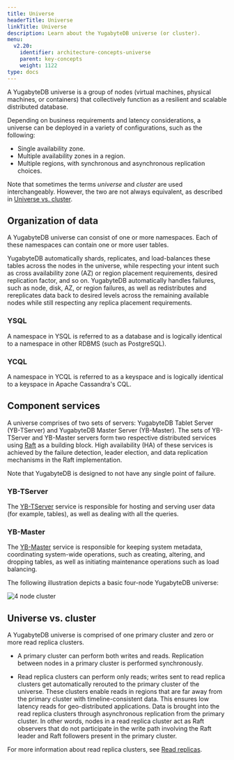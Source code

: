```yaml
---
title: Universe
headerTitle: Universe
linkTitle: Universe
description: Learn about the YugabyteDB universe (or cluster).
menu:
  v2.20:
    identifier: architecture-concepts-universe
    parent: key-concepts
    weight: 1122
type: docs
---
```


A YugabyteDB universe is a group of nodes (virtual machines, physical machines, or containers) that collectively function as a resilient and scalable distributed database.

Depending on business requirements and latency considerations, a universe can be deployed in a variety of configurations, such as the following:

- Single availability zone.
- Multiple availability zones in a region.
- Multiple regions, with synchronous and asynchronous replication choices.

Note that sometimes the terms *universe* and *cluster* are used interchangeably. However, the two are not always equivalent, as described in [Universe vs. cluster](#universe-vs-cluster).

## Organization of data

A YugabyteDB universe can consist of one or more namespaces. Each of these namespaces can contain one or more user tables.

YugabyteDB automatically shards, replicates, and load-balances these tables across the nodes in the universe, while respecting your intent such as cross availability zone (AZ) or region placement requirements, desired replication factor, and so on. YugabyteDB automatically handles failures, such as node, disk, AZ, or region failures, as well as redistributes and rereplicates data back to desired levels across the remaining available nodes while still respecting any replica placement requirements.

### YSQL

A namespace in YSQL is referred to as a database and is logically identical to a namespace in other RDBMS (such as PostgreSQL).

### YCQL

A namespace in YCQL is referred to as a keyspace and is logically identical to a keyspace in Apache Cassandra's CQL.

## Component services

A universe comprises of two sets of servers: YugabyteDB Tablet Server (YB-TServer) and YugabyteDB Master Server (YB-Master). The sets of YB-TServer and YB-Master servers form two respective distributed services using [Raft](https://raft.github.io/) as a building block. High availability (HA) of these services is achieved by the failure detection, leader election, and data replication mechanisms in the Raft implementation.

Note that YugabyteDB is designed to not have any single point of failure.

### YB-TServer

The [YB-TServer](../yb-tserver/) service is responsible for hosting and serving user data (for example, tables), as well as dealing with all the queries.

### YB-Master

The [YB-Master](../yb-master/) service is responsible for keeping system metadata, coordinating system-wide operations, such as creating, altering, and dropping tables, as well as initiating maintenance operations such as load balancing.

The following illustration depicts a basic four-node YugabyteDB universe:

![4 node cluster](/images/architecture/4_node_cluster.png)

## Universe vs. cluster

A YugabyteDB universe is comprised of one primary cluster and zero or more read replica clusters.

- A primary cluster can perform both writes and reads. Replication between nodes in a primary cluster is performed synchronously.

- Read replica clusters can perform only reads; writes sent to read replica clusters get automatically rerouted to the primary cluster of the universe. These clusters enable reads in regions that are far away from the primary cluster with timeline-consistent data. This ensures low latency reads for geo-distributed applications. Data is brought into the read replica clusters through asynchronous replication from the primary cluster. In other words, nodes in a read replica cluster act as Raft observers that do not participate in the write path involving the Raft leader and Raft followers present in the primary cluster.

For more information about read replica clusters, see [Read replicas](../../docdb-replication/read-replicas/).
